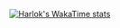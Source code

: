 [![Harlok's WakaTime stats](https://github-readme-stats.vercel.app/api/wakatime?username=parismay-code&theme=radical)](https://github.com/anuraghazra/github-readme-stats)
